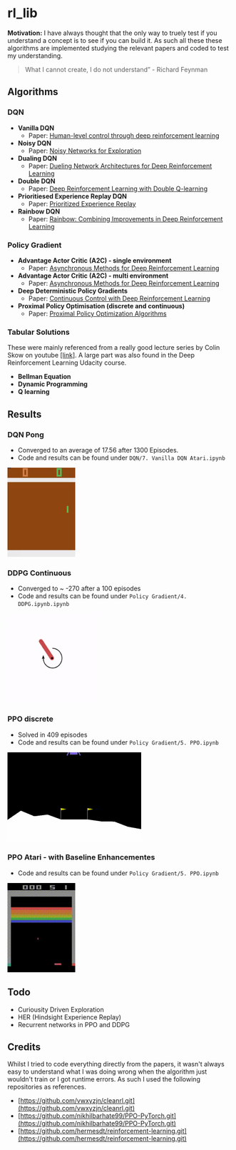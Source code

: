 # rl_lib 

**Motivation:** I have always thought that the only way to truely test if you understand a concept is to see if you can build it. As such all these these algorithms are implemented studying the relevant papers and coded to test my understanding.

> What I cannot create, I do not understand” - Richard Feynman

## Algorithms

### DQN
- **Vanilla DQN**
  - Paper: [Human-level control through deep reinforcement learning](https://storage.googleapis.com/deepmind-data/assets/papers/DeepMindNature14236Paper.pdf)
- **Noisy DQN**
  - Paper: [Noisy Networks for Exploration](https://arxiv.org/pdf/1706.10295.pdf)
- **Dualing DQN**
  - Paper: [Dueling Network Architectures for Deep Reinforcement Learning](https://arxiv.org/pdf/1511.06581.pdf)
- **Double DQN**
  - Paper: [Deep Reinforcement Learning with Double Q-learning](https://arxiv.org/pdf/1509.06461.pdf)
- **Prioritiesed Experience Replay DQN**
  - Paper: [Prioritized Experience Replay](https://arxiv.org/pdf/1511.05952.pdf)
- **Rainbow DQN**
  - Paper: [Rainbow: Combining Improvements in Deep Reinforcement Learning](https://arxiv.org/pdf/1710.02298.pdf)

### Policy Gradient
- **Advantage Actor Critic (A2C) - single environment**
  - Paper: [Asynchronous Methods for Deep Reinforcement Learning](https://arxiv.org/pdf/1602.01783.pdf)
- **Advantage Actor Critic (A2C) - multi environment**
  - Paper: [Asynchronous Methods for Deep Reinforcement Learning](https://arxiv.org/pdf/1602.01783.pdf)
- **Deep Deterministic Policy Gradients**
  - Paper: [Continuous Control with Deep Reinforcement Learning](https://arxiv.org/pdf/1509.02971.pdf)
- **Proximal Policy Optimisation (discrete and continuous)**
  - Paper: [Proximal Policy Optimization Algorithms](https://arxiv.org/pdf/1707.06347.pdf)

### Tabular Solutions
These were mainly referenced from a really good lecture series by Colin Skow on youtube [[link]](https://www.youtube.com/watch?v=14BfO5lMiuk&list=PLWzQK00nc192L7UMJyTmLXaHa3KcO0wBT). A large part was also found in the Deep Reinforcement Learning Udacity course.

- **Bellman Equation**
- **Dynamic Programming**
- **Q learning**

## Results

### DQN Pong
- Converged to an average of 17.56 after 1300 Episodes.
- Code and results can be found under `DQN/7. Vanilla DQN Atari.ipynb`
<p>
  <img src="./DQN/img/vanilla_atari_pong/atari_pong_vanilla_dqn.gif" alt="Drawing" height="200"/>
</p>

### DDPG Continuous
- Converged to ~ -270 after a 100 episodes
- Code and results can be found under `Policy Gradient/4. DDPG.ipynb.ipynb`
<p>
  <img src="./Policy Gradient/img/ppo/pendulum-continuous-ppo.gif" alt="Drawing" height="200"/>
</p>

### PPO discrete
- Solved in 409 episodes
- Code and results can be found under `Policy Gradient/5. PPO.ipynb`
<p>
  <img src="./Policy Gradient/img/ppo/lunar-lander.gif" alt="Drawing" height="200"/>
</p>

### PPO Atari - with Baseline Enhancementes
- Code and results can be found under `Policy Gradient/5. PPO.ipynb`
<p>
  <img src="./PPO/img/video.1_24410_6238887b-2.gif" alt="Drawing" height="200"/>
</p>

## Todo
- Curiousity Driven Exploration
- HER (Hindsight Experience Replay)
- Recurrent networks in PPO and DDPG

## Credits

Whilst I tried to code everything directly from the papers, it wasn't always easy to understand what I was doing wrong when the algorithm just wouldn't train or I got runtime errors. As such I used the following repositories as references.

- [https://github.com/vwxyzjn/cleanrl.git](https://github.com/vwxyzjn/cleanrl.git)
- [https://github.com/nikhilbarhate99/PPO-PyTorch.git](https://github.com/nikhilbarhate99/PPO-PyTorch.git)
- [https://github.com/hermesdt/reinforcement-learning.git](https://github.com/hermesdt/reinforcement-learning.git)
